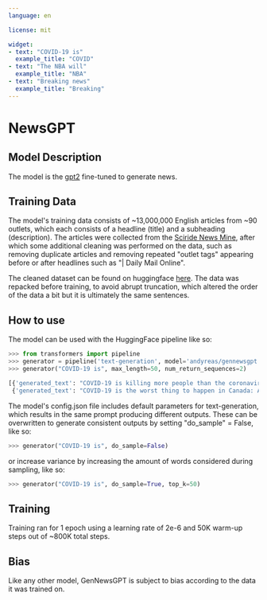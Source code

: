 ```yaml
---
language: en

license: mit

widget:
- text: "COVID-19 is"
  example_title: "COVID"
- text: "The NBA will"
  example_title: "NBA"
- text: "Breaking news"
  example_title: "Breaking"
---
```


# NewsGPT

## Model Description
The model is the [gpt2](https://huggingface.co/gpt2) fine-tuned to generate news.

## Training Data
The model's training data consists of ~13,000,000 English articles from ~90 outlets, which each consists of a headline (title) and a subheading (description). The articles were collected from the [Sciride News Mine](http://sciride.org/news.html), after which some additional cleaning was performed on the data, such as removing duplicate articles and removing repeated "outlet tags" appearing before or after headlines such as "| Daily Mail Online".

The cleaned dataset can be found on huggingface [here](https://huggingface.co/datasets/AndyReas/frontpage-news). 
The data was repacked before training, to avoid abrupt truncation, which altered the order of the data a bit but it is ultimately the same sentences.

## How to use
The model can be used with the HuggingFace pipeline like so:
```python
>>> from transformers import pipeline
>>> generator = pipeline('text-generation', model='andyreas/gennewsgpt')
>>> generator("COVID-19 is", max_length=50, num_return_sequences=2)

[{'generated_text': "COVID-19 is killing more people than the coronavirus. The number of people who have been infected has more than doubled in the past decade, according to a new analysis.The study of 2,000 people by the University of California.The study by"},
 {'generated_text': "COVID-19 is the worst thing to happen in Canada: A new study. A new study suggests that the COVID-19 pandemic has become the \"best thing to happen in Canada.\". But the pandemic has also been a long-term challenge for"}]
```
The model's config.json file includes default parameters for text-generation, which results in the same prompt producing different outputs. 
These can be overwritten to generate consistent outputs by setting "do_sample" = False, like so:

```python
>>> generator("COVID-19 is", do_sample=False)
```

or increase variance by increasing the amount of words considered during sampling, like so:

```python
>>> generator("COVID-19 is", do_sample=True, top_k=50)
```

## Training
Training ran for 1 epoch using a learning rate of 2e-6 and 50K warm-up steps out of ~800K total steps.

## Bias
Like any other model, GenNewsGPT is subject to bias according to the data it was trained on.